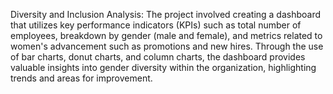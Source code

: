Diversity and Inclusion Analysis: The project involved creating a dashboard that utilizes key performance indicators (KPIs) such as total number of employees, breakdown by gender (male and female), and metrics related to women's advancement such as promotions and new hires. Through the use of bar charts, donut charts, and column charts, the dashboard provides valuable insights into gender diversity within the organization, highlighting trends and areas for improvement.
